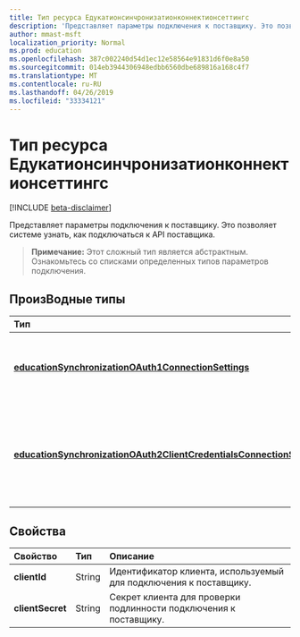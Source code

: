 ```yaml
---
title: Тип ресурса Едукатионсинчронизатионконнектионсеттингс
description: 'Представляет параметры подключения к поставщику. Это позволяет системе узнать, как подключаться к API поставщика. '
author: mmast-msft
localization_priority: Normal
ms.prod: education
ms.openlocfilehash: 387c002240d54d1ec12e58564e91831d6f0e8a50
ms.sourcegitcommit: 014eb3944306948edbb6560dbe689816a168c4f7
ms.translationtype: MT
ms.contentlocale: ru-RU
ms.lasthandoff: 04/26/2019
ms.locfileid: "33334121"
---
```

# <a name="educationsynchronizationconnectionsettings-resource-type"></a>Тип ресурса Едукатионсинчронизатионконнектионсеттингс

[!INCLUDE [beta-disclaimer](../../includes/beta-disclaimer.md)]

Представляет параметры подключения к поставщику. Это позволяет системе узнать, как подключаться к API поставщика. 

> **Примечание:** Этот сложный тип является абстрактным. Ознакомьтесь со списками определенных типов параметров подключения.

## <a name="derived-types"></a>ПроизВодные типы
| Тип | Описание | 
|:-|:-|
| [**educationSynchronizationOAuth1ConnectionSettings**](educationsynchronizationoauth1connectionsettings.md) | Используйте этот тип для предоставления параметров подключения OAuth1. |
| [**educationSynchronizationOAuth2ClientCredentialsConnectionSettings**](educationsynchronizationoauth2clientcredentialsconnectionsettings.md) | Используйте этот тип для предоставления учетных данных клиента OAuth2 для предоставления параметров подключения. |

## <a name="properties"></a>Свойства

| Свойство | Тип | Описание |
|:-|:-|:-|
| **clientId** | String |  Идентификатор клиента, используемый для подключения к поставщику. |
| **clientSecret** | String |  Секрет клиента для проверки подлинности подключения к поставщику. |
